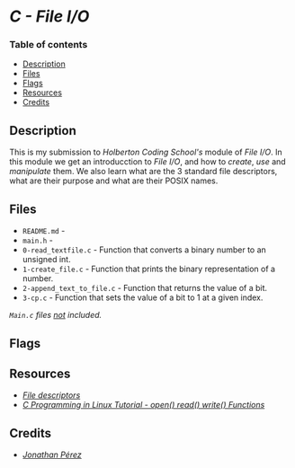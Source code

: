 # *C - File I/O*

### Table of contents

- [Description](#description)
- [Files](#files)
- [Flags](#flags)
- [Resources](#resources)
- [Credits](#credits)

## Description

This is my submission to *Holberton Coding School's* module of *File I/O*. In this module we get an introducction to *File I/O*, and how to *create*, *use* and *manipulate* them. We also learn what are the 3 standard file descriptors, what are their purpose and what are their POSIX names.

## Files

- `README.md` -
- `main.h` - 
- `0-read_textfile.c` - Function that converts a binary number to an unsigned int.
- `1-create_file.c` - Function that prints the binary representation of a number.
- `2-append_text_to_file.c` - Function that returns the value of a bit.
- `3-cp.c` - Function that sets the value of a bit to 1 at a given index.

*`Main.c` files <ins>not</ins> included.*

## Flags

## Resources

- *[File descriptors](https://en.wikipedia.org/wiki/File_descriptor)*
- *[C Programming in Linux Tutorial - open() read() write() Functions](https://youtu.be/WxNSJAbQ8Ik?si=n4NyGAJPozQfJZrz)*

## Credits

- *[Jonathan Pérez](https://github.com/prodjohnper)*
